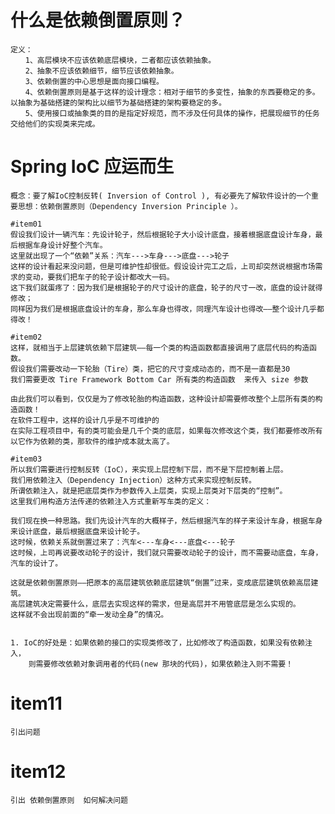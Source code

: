 # 什么是依赖倒置原则？ 
    定义：
    　　1、高层模块不应该依赖底层模块，二者都应该依赖抽象。
    　　2、抽象不应该依赖细节，细节应该依赖抽象。
    　　3、依赖倒置的中心思想是面向接口编程。
    　　4、依赖倒置原则是基于这样的设计理念：相对于细节的多变性，抽象的东西要稳定的多。以抽象为基础搭建的架构比以细节为基础搭建的架构要稳定的多。
    　　5、使用接口或抽象类的目的是指定好规范，而不涉及任何具体的操作，把展现细节的任务交给他们的实现类来完成。

#  Spring IoC 应运而生
    概念：要了解IoC控制反转( Inversion of Control ), 有必要先了解软件设计的一个重要思想：依赖倒置原则（Dependency Inversion Principle ）。
    
    #item01
    假设我们设计一辆汽车：先设计轮子，然后根据轮子大小设计底盘，接着根据底盘设计车身，最后根据车身设计好整个汽车。
    这里就出现了一个“依赖”关系：汽车--->车身--->底盘--->轮子
    这样的设计看起来没问题，但是可维护性却很低。假设设计完工之后，上司却突然说根据市场需求的变动，要我们把车子的轮子设计都改大一码。
    这下我们就蛋疼了：因为我们是根据轮子的尺寸设计的底盘，轮子的尺寸一改，底盘的设计就得修改；
    同样因为我们是根据底盘设计的车身，那么车身也得改，同理汽车设计也得改——整个设计几乎都得改！
    
    #item02
    这样，就相当于上层建筑依赖下层建筑——每一个类的构造函数都直接调用了底层代码的构造函数。
    假设我们需要改动一下轮胎（Tire）类，把它的尺寸变成动态的，而不是一直都是30
    我们需要更改 Tire Framework Bottom Car 所有类的构造函数  来传入 size 参数
    
    由此我们可以看到，仅仅是为了修改轮胎的构造函数，这种设计却需要修改整个上层所有类的构造函数！
    在软件工程中，这样的设计几乎是不可维护的
    在实际工程项目中，有的类可能会是几千个类的底层，如果每次修改这个类，我们都要修改所有以它作为依赖的类，那软件的维护成本就太高了。 
    
    #item03
    所以我们需要进行控制反转（IoC），来实现上层控制下层，而不是下层控制着上层。
    我们用依赖注入（Dependency Injection）这种方式来实现控制反转。
    所谓依赖注入，就是把底层类作为参数传入上层类，实现上层类对下层类的“控制”。
    这里我们用构造方法传递的依赖注入方式重新写车类的定义：
    
    我们现在换一种思路。我们先设计汽车的大概样子，然后根据汽车的样子来设计车身，根据车身来设计底盘，最后根据底盘来设计轮子。
    这时候，依赖关系就倒置过来了：汽车<---车身<---底盘<---轮子 
    这时候，上司再说要改动轮子的设计，我们就只需要改动轮子的设计，而不需要动底盘，车身，汽车的设计了。
    
    这就是依赖倒置原则——把原本的高层建筑依赖底层建筑“倒置”过来，变成底层建筑依赖高层建筑。
    高层建筑决定需要什么，底层去实现这样的需求，但是高层并不用管底层是怎么实现的。
    这样就不会出现前面的“牵一发动全身”的情况。
    
    
    1. IoC的好处是：如果依赖的接口的实现类修改了，比如修改了构造函数，如果没有依赖注入，
        则需要修改依赖对象调用者的代码(new 那块的代码)，如果依赖注入则不需要！
        
        
        
        
# item11     
    引出问题
# item12     
    引出 依赖倒置原则  如何解决问题
        
        
        
        
        